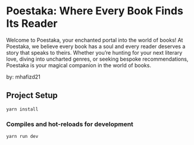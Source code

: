 # Poestaka: Where Every Book Finds Its Reader

Welcome to Poestaka, your enchanted portal into the world of books! At Poestaka, we believe every book has a soul and every reader deserves a story that speaks to theirs. Whether you’re hunting for your next literary love, diving into uncharted genres, or seeking bespoke recommendations, Poestaka is your magical companion in the world of books.

by: mhafizd21

## Project Setup

```
yarn install
```

### Compiles and hot-reloads for development

```
yarn run dev
```

